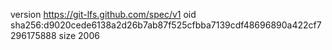 version https://git-lfs.github.com/spec/v1
oid sha256:d9020cede6138a2d26b7ab87f525cfbba7139cdf48696890a422cf7296175888
size 2006
